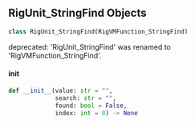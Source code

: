 ## RigUnit_StringFind Objects

```python
class RigUnit_StringFind(RigVMFunction_StringFind)
```

deprecated: 'RigUnit_StringFind' was renamed to 'RigVMFunction_StringFind'.

<a id="unreal.RigUnit_StringFind.__init__"></a>

#### __init__

```python
def __init__(value: str = "",
             search: str = "",
             found: bool = False,
             index: int = 0) -> None
```

<a id="unreal.RigVMFunction_StringSplit"></a>